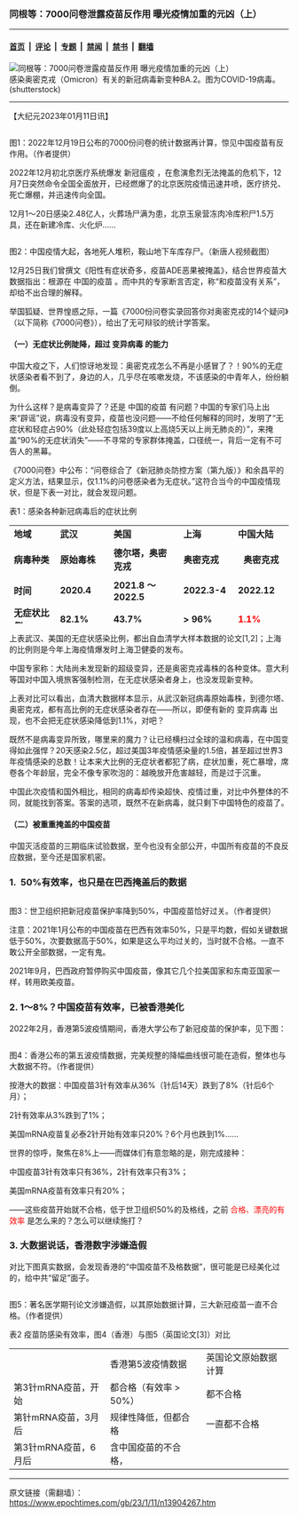 ### 同根等：7000问卷泄露疫苗反作用 曝光疫情加重的元凶（上）

---

#### [首页](../../../..?n13904267) &nbsp;|&nbsp; [评论](../../../../../epoch-comment?n13904267) &nbsp;|&nbsp; [专题](../../../../../epoch-special?n13904267) &nbsp;|&nbsp; [禁闻](../../../../../epoch-news?n13904267) &nbsp;|&nbsp; [禁书](../../../../../books?n13904267) &nbsp;|&nbsp; [翻墙](https://github.com/gfw-breaker/nogfw/blob/master/README.md?n13904267)


<div><img alt="同根等：7000问卷泄露疫苗反作用 曝光疫情加重的元凶（上）" class="attachment-djy_600_400 size-djy_600_400 wp-post-image" src="https://i.epochtimes.com/assets/uploads/2022/03/id13648494-shutterstock_1485228278-600x400-1@1200x1200.jpeg"/>
<div class="caption">
 感染奥密克戎（Omicron）有关的新冠病毒新变种BA.2。图为COVID-19病毒。(shutterstock)
</div></div><hr/><div class="post_content" id="artbody" itemprop="articleBody">
 <!-- article content begin -->
 <p>
  【大纪元2023年01月11日讯】
 </p>
 <p>
  <ok href="https://i.epochtimes.com/assets/uploads/2023/01/id13904288-676cd993e790aa5743c38c954b68e85d.png">
   <img alt="" class="alignnone size-large wp-image-13904288" src="https://i.epochtimes.com/assets/uploads/2023/01/id13904288-676cd993e790aa5743c38c954b68e85d-600x399.png"/>
  </ok>
 </p>
 <p>
  图1：2022年12月19日公布的7000份问卷的统计数据再计算，惊见中国疫苗有反作用。（作者提供）
 </p>
 <p>
  2022年12月初北京医疗系统爆发
  <ok href="https://www.epochtimes.com/gb/tag/%E6%96%B0%E5%86%A0%E7%98%9F%E7%96%AB.html">
   新冠瘟疫
  </ok>
  ，在愈演愈烈无法掩盖的危机下，12月7日突然命令全国全面放开，已经燃爆了的北京医院疫情迅速井喷，医疗挤兑、死亡爆棚，并迅速传向全国。
 </p>
 <p>
  12月1～20日感染2.48亿人，火葬场尸满为患，北京玉泉营冻肉冷库积尸1.5万具，还在新建冷库、火化炉……
 </p>
 <p>
  <ok href="https://i.epochtimes.com/assets/uploads/2023/01/id13904290-27e4248953a09ac8ad11979b57399847.jpg">
   <img alt="" class="size-full wp-image-13904290 aligncenter" src="https://i.epochtimes.com/assets/uploads/2023/01/id13904290-27e4248953a09ac8ad11979b57399847.jpg"/>
  </ok>
 </p>
 <p>
  图2：中国疫情大起，各地死人堆积，鞍山地下车库存尸。（新唐人视频截图）
 </p>
 <p>
  12月25日我们曾撰文《阳性有症状奇多，疫苗ADE恶果被掩盖》，结合世界疫苗大数据指出：根源在
  <ok href="https://www.epochtimes.com/gb/tag/%E4%B8%AD%E5%9B%BD%E7%9A%84%E7%96%AB%E8%8B%97.html">
   中国的疫苗
  </ok>
  。而中共的专家断言否定，称“和疫苗没有关系”，却给不出合理的解释。
 </p>
 <p>
  举国狐疑、世界惶惑之际，一篇《7000份问卷实录回答你对奥密克戎的14个疑问》（以下简称《7000问卷》），给出了无可辩驳的统计学答案。
 </p>
 <h4>
  （一）无症状比例陡降，超过
  <ok href="https://www.epochtimes.com/gb/tag/%E5%8F%98%E5%BC%82%E7%97%85%E6%AF%92.html">
   变异病毒
  </ok>
  的能力
 </h4>
 <p>
  中国大疫之下，人们惊讶地发现：奥密克戎怎么不再是小感冒了？！90%的无症状感染者看不到了，身边的人，几乎尽在咳嗽发烧，不该感染的中青年人，纷纷躺倒。
 </p>
 <p>
  为什么这样？是病毒变异了？还是
  <ok href="https://www.epochtimes.com/gb/tag/%E4%B8%AD%E5%9B%BD%E7%9A%84%E7%96%AB%E8%8B%97.html">
   中国的疫苗
  </ok>
  有问题？中国的专家们马上出来“辟谣”说，病毒没有变异，疫苗也没问题——不给任何解释的同时，发明了“无症状和轻症占90%（此处轻症包括39度以上高烧5天以上尚无肺炎的）”，来掩盖“90%的无症状消失”——不寻常的专家群体掩盖，口径统一，背后一定有不可告人的黑幕。
 </p>
 <p>
  《7000问卷》中公布：“问卷综合了《新冠肺炎防控方案（第九版）》和余昌平的定义方法，结果显示，仅1.1%的问卷感染者为无症状。”这符合当今的中国疫情现状，但是下表一对比，就会发现问题。
 </p>
 <p>
  表1：感染各种新冠病毒后的症状比例
 </p>
 <table style="height: 177px;" width="516">
  <tbody>
   <tr>
    <td width="111">
     <strong>
      地域
     </strong>
    </td>
    <td width="101">
     <strong>
      武汉
     </strong>
    </td>
    <td width="156">
     <strong>
      美国
     </strong>
    </td>
    <td width="96">
     <strong>
      上海
     </strong>
    </td>
    <td width="98">
     <strong>
      中国大陆
     </strong>
    </td>
   </tr>
   <tr>
    <td width="111">
     <strong>
      病毒种类
     </strong>
    </td>
    <td width="101">
     <strong>
      原始毒株
     </strong>
    </td>
    <td width="156">
     <strong>
      德尔塔，奥密克戎
     </strong>
    </td>
    <td width="96">
     <strong>
      奥密克戎
     </strong>
    </td>
    <td width="98">
     <p style="text-align: center;">
      <strong>
       奥密克戎
      </strong>
     </p>
    </td>
   </tr>
   <tr>
    <td width="111">
     <strong>
      时间
     </strong>
    </td>
    <td width="101">
     <strong>
      2020.4
     </strong>
    </td>
    <td width="156">
     <strong>
      2021.8
     </strong>
     <strong>
      ～
     </strong>
     <strong>
      2022.5
     </strong>
    </td>
    <td width="96">
     <strong>
      2022.3-4
     </strong>
    </td>
    <td width="98">
     <strong>
      2022.12
     </strong>
    </td>
   </tr>
   <tr>
    <td width="111">
     <strong>
      无症状比例
     </strong>
    </td>
    <td width="101">
     <strong>
      82.1%
     </strong>
    </td>
    <td width="156">
     <strong>
      43.7%
     </strong>
    </td>
    <td width="96">
     <strong>
      &gt;
     </strong>
     <strong>
      96%
     </strong>
    </td>
    <td width="98">
     <span style="color: #ff0000;">
      <strong>
       1.1%
      </strong>
     </span>
    </td>
   </tr>
   <tr>
    <td width="111">
     <strong>
      有症状比例
     </strong>
    </td>
    <td width="101">
     <strong>
      17.9%
     </strong>
    </td>
    <td width="156">
     <strong>
      56.3%
     </strong>
    </td>
    <td width="96">
     <strong>
      &lt;
     </strong>
     <strong>
      4%
     </strong>
    </td>
    <td width="98">
     <span style="color: #ff0000;">
      <strong>
       98.9%
      </strong>
     </span>
    </td>
   </tr>
  </tbody>
 </table>
 <p>
  上表武汉、美国的无症状感染比例，都出自血清学大样本数据的论文[1,2]；上海的比例则是今年上海疫情爆发时上海卫健委的发布。
 </p>
 <p>
  中国专家称：大陆尚未发现新的超级变异，还是奥密克戎毒株的各种变体。意大利等国对中国入境旅客强制检测，在无症状感染者身上，也没发现新变种。
 </p>
 <p>
  上表对比可以看出，血清大数据样本显示，从武汉新冠病毒原始毒株，到德尔塔、奥密克戎，都有高比例的无症状感染者存在——所以，即便有新的
  <ok href="https://www.epochtimes.com/gb/tag/%E5%8F%98%E5%BC%82%E7%97%85%E6%AF%92.html">
   变异病毒
  </ok>
  出现，也不会把无症状感染降低到1.1%，对吧？
 </p>
 <p>
  既然不是病毒变异所致，哪里来的魔力？让已经横扫过全球的温和病毒，在中国变得如此强悍？20天感染2.5亿，超过美国3年疫情感染量的1.5倍，甚至超过世界3年疫情感染的总数！让本来大比例的无症状者都犯了病，症状加重，死亡暴增，席卷各个年龄层，完全不像专家吹泡的：越晚放开危害越轻，而是过于沉重。
 </p>
 <p>
  中国此次疫情和国外相比，相同的病毒却传染超快、疫情过重，对比中外整体的不同，就能找到答案。答案的选项，既然不在新病毒，就只剩下中国特色的疫苗了。
 </p>
 <h4>
  （二）被重重掩盖的中国疫苗
 </h4>
 <p>
  中国灭活疫苗的三期临床试验数据，至今也没有全部公开，中国所有疫苗的不良反应数据，至今还是国家机密。
 </p>
 <h3>
  1.  50%有效率，也只是在巴西掩盖后的数据
 </h3>
 <p style="text-align: center;">
  <ok href="https://i.epochtimes.com/assets/uploads/2023/01/id13904309-d38fef2c2bb41c508d47824966e0fa8e.jpg">
   <img alt="" class="alignnone size-full wp-image-13904309" src="https://i.epochtimes.com/assets/uploads/2023/01/id13904309-d38fef2c2bb41c508d47824966e0fa8e.jpg"/>
  </ok>
 </p>
 <p>
  图3：世卫组织把新冠疫苗保护率降到50%，中国疫苗恰好过关。（作者提供）
 </p>
 <p>
  注意：2021年1月公布的中国疫苗在巴西有效率50%，只是平均数，假如关键数据低于50%，次要数据高于50%，如果是这么平均过关的，当时就不合格。一直不敢公开全部数据，一定有鬼。
 </p>
 <p>
  2021年9月，巴西政府暂停购买中国疫苗，像其它几个拉美国家和东南亚国家一样，转用欧美疫苗。
 </p>
 <h3>
  2. 1～8%？中国疫苗有效率，已被香港美化
 </h3>
 <p>
  2022年2月，香港第5波疫情期间，香港大学公布了新冠疫苗的保护率，见下图：
 </p>
 <p style="text-align: center;">
  <ok href="https://i.epochtimes.com/assets/uploads/2023/01/id13904313-51790924ca772cb16d4fa807c9aec748.jpg">
   <img alt="" class="alignnone size-full wp-image-13904313" src="https://i.epochtimes.com/assets/uploads/2023/01/id13904313-51790924ca772cb16d4fa807c9aec748.jpg"/>
  </ok>
 </p>
 <p>
  图4：香港公布的第五波疫情数据，完美规整的降幅曲线很可能在造假，整体也与大数据不符。（作者提供）
 </p>
 <p>
  按港大的数据：中国疫苗3针有效率从36%（针后14天）跌到了8%（针后6个月）；
 </p>
 <p>
  2针有效率从3%跌到了1%；
 </p>
 <p>
  美国mRNA疫苗复必泰2针开始有效率只20%？6个月也跌到1%……
 </p>
 <p>
  世界的惊呼，聚焦在8%上——而媒体们有意忽略的是，刚完成接种：
 </p>
 <p>
  中国疫苗3针有效率只有36%，2针有效率只有3%；
 </p>
 <p>
  美国mRNA疫苗有效率只有20%；
 </p>
 <p>
  ——这些疫苗开始就不合格，低于世卫组织50%的及格线，之前
  <span style="color: #ff0000;">
   合格、漂亮的有效率
  </span>
  是怎么来的？怎么可以继续施打？
 </p>
 <h3>
  3. 大数据说话，香港数字涉嫌造假
 </h3>
 <p>
  对比下图真实数据，会发现香港的“中国疫苗不及格数据”，很可能是已经美化过的，给中共“留足”面子。
 </p>
 <p>
  <ok href="https://i.epochtimes.com/assets/uploads/2023/01/id13904315-fa93ba6318d0b0e611d271bbfb59e263.jpg">
   <img alt="" class="size-full wp-image-13904315 aligncenter" src="https://i.epochtimes.com/assets/uploads/2023/01/id13904315-fa93ba6318d0b0e611d271bbfb59e263.jpg"/>
  </ok>
 </p>
 <p>
  图5：著名医学期刊论文涉嫌造假，以其原始数据计算，三大新冠疫苗一直不合格。（作者提供）
 </p>
 <p>
  表2 疫苗防感染有效率，图4（香港）与图5（英国论文[3]）对比
 </p>
 <table>
  <tbody>
   <tr>
    <td width="210">
    </td>
    <td width="207">
     香港第5波疫情数据
    </td>
    <td width="200">
     英国论文原始数据计算
    </td>
   </tr>
   <tr>
    <td width="210">
     第3针mRNA疫苗，开始
    </td>
    <td width="207">
     都合格（有效率 &gt; 50%）
    </td>
    <td width="200">
     都不合格
    </td>
   </tr>
   <tr>
    <td width="210">
     第针mRNA疫苗，3月后
    </td>
    <td width="207">
     规律性降低，但都合格
    </td>
    <td width="200">
     一直都不合格
    </td>
   </tr>
   <tr>
    <td width="210">
     第3针mRNA疫苗，6月后
    </td>
    <td width="207">
     含中国疫苗的不合格，
    </td>
   </tr>
  </tbody>
 </table>
</div>

---

原文链接（需翻墙）：https://www.epochtimes.com/gb/23/1/11/n13904267.htm